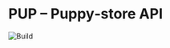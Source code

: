 # PUP – Puppy‑store API

![Build](https://github.com/TevH1/PUP/actions/workflows/build.yml/badge.svg)

